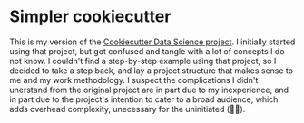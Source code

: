 # Simpler cookiecutter
This is my version of the [Cookiecutter Data Science project](https://drivendata.github.io/cookiecutter-data-science/). I initially started using that project, but got confused and tangle with a lot of concepts I do not know. I couldn't find a step-by-step example using that project, so I decided to take a step back, and lay a project structure that makes sense to me and my work methodology. I suspect the complications I didn't unerstand from the original project are in part due to my inexperience, and in part due to the project's intention to cater to a broad audience, which adds overhead complexity, unecessary for the uninitiated (🙋‍♂️).




